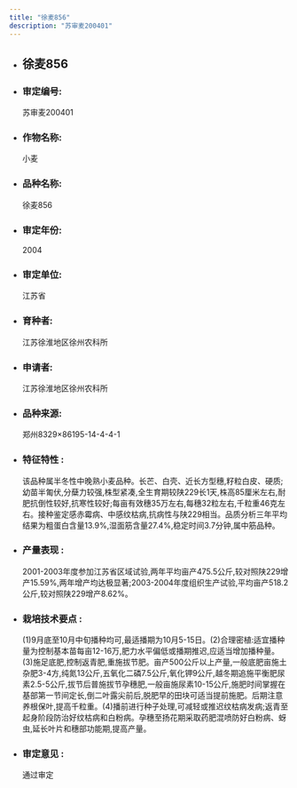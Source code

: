 ```yaml
---
title: "徐麦856"
description: "苏审麦200401"
---
```

* ## 徐麦856
* ###  审定编号:  
   苏审麦200401

*  ### 作物名称:  
   小麦

*   ###  品种名称: 
    徐麦856

*   ### 审定年份: 
    2004

*   ### 审定单位:  
    江苏省

*   ### 育种者:  
    江苏徐淮地区徐州农科所

*   ### 申请者:  
    江苏徐淮地区徐州农科所

*   ### 品种来源:  
    郑州8329×86195-14-4-4-1

*   ### 特征特性 : 
    该品种属半冬性中晚熟小麦品种。长芒、白壳、近长方型穗,籽粒白皮、硬质;幼苗半匍伏,分蘖力较强,株型紧凑,全生育期较陕229长1天,株高85厘米左右,耐肥抗倒性较好,抗寒性较好;每亩有效穗35万左右,每穗32粒左右,千粒重46克左右。接种鉴定感赤霉病、中感纹枯病,抗病性与陕229相当。品质分析三年平均结果为粗蛋白含量13.9%,湿面筋含量27.4%,稳定时间3.7分钟,属中筋品种。

*   ### 产量表现 : 
    2001-2003年度参加江苏省区域试验,两年平均亩产475.5公斤,较对照陕229增产15.59%,两年增产均达极显著;2003-2004年度组织生产试验,平均亩产518.2公斤,较对照陕229增产8.62%。

*   ### 栽培技术要点 : 
    (1)9月底至10月中旬播种均可,最适播期为10月5-15日。(2)合理密植:适宜播种量为控制基本苗每亩12-16万,肥力水平偏低或播期推迟,应适当增加播种量。(3)施足底肥,控制返青肥,重施拔节肥。亩产500公斤以上产量,一般底肥亩施土杂肥3-4方,纯氮13公斤,五氧化二磷7.5公斤,氧化钾9公斤,越冬期追施平衡肥尿素2.5-5公斤,拔节后普施拔节孕穗肥,一般亩施尿素10-15公斤,施肥时间掌握在基部第一节间定长,倒二叶露尖前后,脱肥早的田块可适当提前施肥。后期注意养根保叶,提高千粒重。(4)播前进行种子处理,可减轻或推迟纹枯病发病;返青至起身阶段防治好纹枯病和白粉病。孕穗至扬花期采取药肥混喷防好白粉病、蚜虫,延长叶片和穗部功能期,提高产量。

*   ### 审定意见 : 
    通过审定
